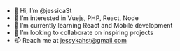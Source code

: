 - 👋 Hi, I’m @jessicaSt
- 👀 I’m interested in Vuejs, PHP, React, Node
- 🌱 I’m currently learning React and Mobile development
- 💞️ I’m looking to collaborate on inspiring projects
- 📫 Reach me at jessykahst@gmail.com

<!---
jessicaSt/jessicaSt is a ✨ special ✨ repository because its `README.md` (this file) appears on your GitHub profile.
You can click the Preview link to take a look at your changes.
--->
